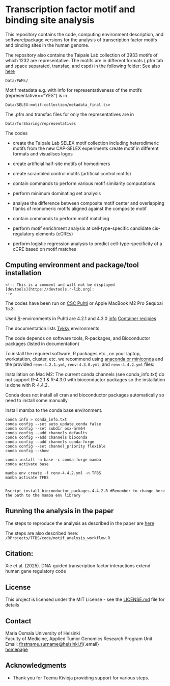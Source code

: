 # Transcription factor motif and binding site analysis

This repository contains the code, computing environment description, and software/package versions for the analysis of transcription factor motifs and binding sites in the human genome.

The repository also contains the Taipale Lab collection of 3933 motifs of which 1232 are representative. The motifs are in different formats (.pfm tab and space separated, transfac, and cspd) in the following folder: See also [here](Data/SELEX-motif-collection/README.md)

```         
Data/PWMs/
```

Motif metadata e.g. with info for representativeness of the motifs (representative=="YES") is in

```         
Data/SELEX-motif-collection/metadata_final.tsv
```

The .pfm and transfac files for only the representatives are in

```         
Data/forSharing/representatives
```

The codes

-   create the Taipale Lab SELEX motif collection including heterodimeric motifs from the new CAP-SELEX experiments create motif in different formats and visualises logos

-   create artificial half-site motifs of homodimers

-   create scrambled control motifs (artificial control motifs)

-   contain commands to perform various motif similarity computations

-   perform minimum dominating set analysis

-   analyse the difference between composite motif center and overlapping flanks of monomeric motifs aligned against the composite motif

-   contain commands to perform motif matching

-   perform motif enrichment analysis at cell-type-specific candidate cis-regulatory elements (cCREs)

-   perform logistic regression analysis to predict cell-type-specificity of a cCRE based on motif matches

## Cmputing environment and package/tool installation

```{=html}
<!-- This is a comment and will not be displayed
[devtools](https://devtools.r-lib.org):
-->
```

The codes have been run on [CSC Puhti](https://docs.csc.fi/computing/systems-puhti/) or Apple MacBook M2 Pro Sequoai 15.3.

Used [R](https://www.r-project.org)-environments in Puhti are 4.2.1 and 4.3.0 [info](https://docs.csc.fi/apps/r-env/) [Container recipies](https://github.com/CSCfi/singularity-recipes/tree/main/r-env-singularity)

The documentation lists [Tykky](https://docs.csc.fi/computing/containers/tykky/) environments

The code depends on software tools, R-packages, and Bioconductor packages (listed in documentation)

To install the required software, R packages etc., on your laptop, workstation, cluster, etc. we recommend using [anaconda or miniconda](https://www.anaconda.com/products/individual) and the provided `renv-4.2.1.yml`, `renv-4.3.0.yml`, and `renv-4.4.2.yml` files:

Installation on Mac M2: The current conda channels (see conda_info.txt) do not support R-4.2.1 & R-4.3.0 with bioconductor packages so the installation is done with R-4.4.2.

Conda does not install all cran and bioconductor packages automatically so need to install some manually.

Install mamba to the conda base environment.

```         
conda info > conda_info.txt
conda config --set auto_update_conda false
conda config --set subdir osx-arm64
conda config --add channels defaults
conda config --add channels bioconda
conda config --add channels conda-forge
conda config --set channel_priority flexible
conda config --show

conda install -n base -c conda-forge mamba
conda activate base

mamba env create -f renv-4.4.2.yml -n TFBS
mamba activate TFBS


Rscript install_bioconductor_packages.4.4.2.R #Remember to change here the path to the mamba env library
```

## Running the analysis in the paper

The steps to reproduce the analysis as described in the paper are [here](Experiments/Steps.qmd)

The steps are also described here: `/RProjects/TFBS/code/motif_analysis_workflow.R`

## Citation:

Xie et al. (2025). DNA-guided transcription factor interactions extend human gene regulatory code

## License

This project is licensed under the MIT License - see the [LICENSE.md](LICENSE.md) file for details

## Contact

Maria Osmala University of Helsinki\
Faculty of Medicine, Applied Tumor Genomics Research Program Unit Email: [firstname.surname\@helsinki.fi](mailto:firstname.surname@helsinki.fi){.email}\
[homepage](https://www.helsinki.fi/en/about-us/people/people-finder/maria-osmala-9460935)

## Acknowledgments

-   Thank you for Teemu Kivioja providing support for various steps.
